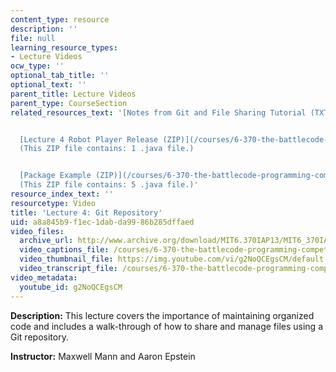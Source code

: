 ```yaml
---
content_type: resource
description: ''
file: null
learning_resource_types:
- Lecture Videos
ocw_type: ''
optional_tab_title: ''
optional_text: ''
parent_title: Lecture Videos
parent_type: CourseSection
related_resources_text: '[Notes from Git and File Sharing Tutorial (TXT)](./resolveuid/8e740ec915cee88db1065665db3da5e1)


  [Lecture 4 Robot Player Release (ZIP)](/courses/6-370-the-battlecode-programming-competition-january-iap-2013/resources/lec4robotplayer)
  (This ZIP file contains: 1 .java file.)


  [Package Example (ZIP)](/courses/6-370-the-battlecode-programming-competition-january-iap-2013/resources/packageexample)
  (This ZIP file contains: 5 .java file.)'
resource_index_text: ''
resourcetype: Video
title: 'Lecture 4: Git Repository'
uid: a8a845b9-f1ec-1dab-da99-86b285dffaed
video_files:
  archive_url: http://www.archive.org/download/MIT6.370IAP13/MIT6_370IAP13_lec4_ipod.mp4
  video_captions_file: /courses/6-370-the-battlecode-programming-competition-january-iap-2013/829d1c78b97055d9bc1377c2ad892521_g2NoQCEgsCM.vtt
  video_thumbnail_file: https://img.youtube.com/vi/g2NoQCEgsCM/default.jpg
  video_transcript_file: /courses/6-370-the-battlecode-programming-competition-january-iap-2013/4001076d428b02d74a33bfef790a6e5f_g2NoQCEgsCM.pdf
video_metadata:
  youtube_id: g2NoQCEgsCM
---
```


**Description:** This lecture covers the importance of maintaining organized code and includes a walk-through of how to share and manage files using a Git repository.

**Instructor:** Maxwell Mann and Aaron Epstein